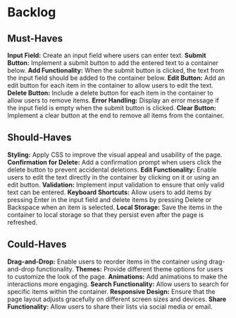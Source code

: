 # Backlog

## Must-Haves

**Input Field:** Create an input field where users can enter text.
**Submit Button:** Implement a submit button to add the entered text to a container below.
**Add Functionality:** When the submit button is clicked, the text from the input field should be added to the container below.
**Edit Button:** Add an edit button for each item in the container to allow users to edit the text.
**Delete Button:** Include a delete button for each item in the container to allow users to remove items.
**Error Handling:** Display an error message if the input field is empty when the submit button is clicked.
**Clear Button:** Implement a clear button at the end to remove all items from the container.

## Should-Haves

**Styling:** Apply CSS to improve the visual appeal and usability of the page.
**Confirmation for Delete:** Add a confirmation prompt when users click the delete button to prevent accidental deletions.
**Edit Functionality:** Enable users to edit the text directly in the container by clicking on it or using an edit button.
**Validation:** Implement input validation to ensure that only valid text can be entered.
**Keyboard Shortcuts:** Allow users to add items by pressing Enter in the input field and delete items by pressing Delete or Backspace when an item is selected.
**Local Storage:** Save the items in the container to local storage so that they persist even after the page is refreshed.

## Could-Haves

**Drag-and-Drop:** Enable users to reorder items in the container using drag-and-drop functionality.
**Themes:** Provide different theme options for users to customize the look of the page.
**Animations:** Add animations to make the interactions more engaging.
**Search Functionality:** Allow users to search for specific items within the container.
**Responsive Design:** Ensure that the page layout adjusts gracefully on different screen sizes and devices.
**Share Functionality:** Allow users to share their lists via social media or email.
